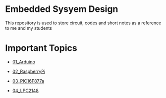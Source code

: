 # Embedded Sysyem Design
This repository is used to store circuit, codes and short notes as a reference to me and my students

# Important Topics

- <p><a href="https://github.com/HoNtErBoT/Embedded-code/tree/main/00_Important%20Code/01_Arduino">01_Arduino</a></p>
- <p><a href="https://github.com/HoNtErBoT/Embedded-code/tree/main/00_Important%20Code/02_RaspberryPi">02_RaspberryPi</a></p>
- <p><a href="https://github.com/HoNtErBoT/Embedded-code/tree/main/00_Important%20Code/03_PIC16F877a">03_PIC16F877a</a></p>
- <p><a href="https://github.com/HoNtErBoT/Embedded-code/edit/main/00_Important%20Code/04_LPC2148">04_LPC2148</a></p>







